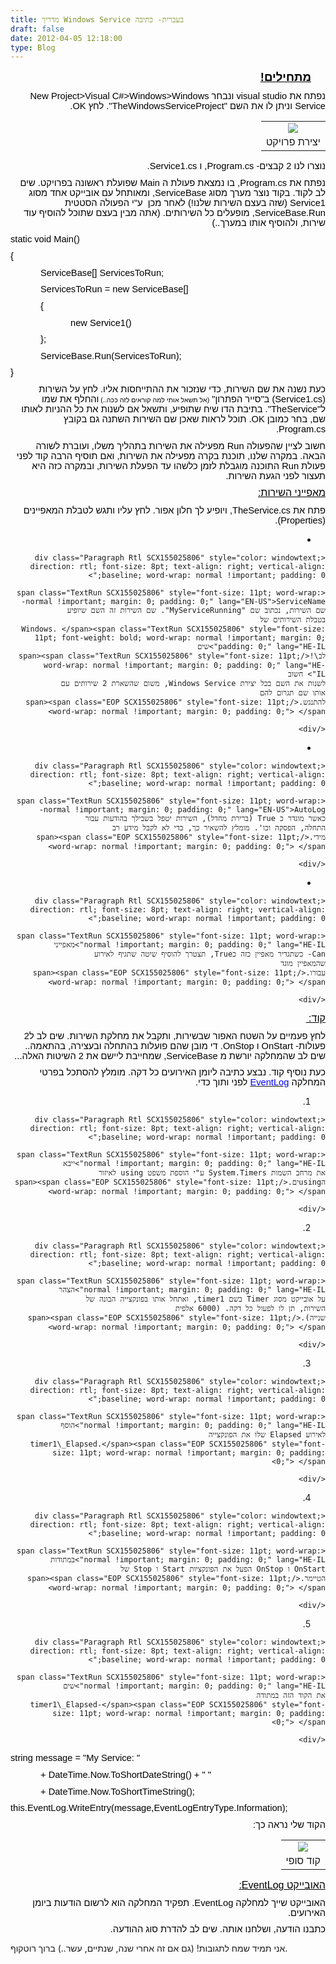 ```yaml
---
title: מדריך Windows Service בעברית- כתיבה
draft: false
date: 2012-04-05 12:18:00
type: Blog
---
```

<div dir="rtl" style="text-align: right;">

<div class="OutlineElement Rtl SCX155025806" style="font-family: Calibri, sans-serif; font-size: 11px; text-align: -webkit-auto; margin: 0; padding: 0;">

<div class="Paragraph Rtl SCX155025806" style="color: windowtext; direction: rtl; font-size: 8pt; height: auto; margin-right: 23px; text-align: right; vertical-align: baseline; width: auto; word-wrap: normal !important; padding: 0;">

<span class="TextRun Underlined SCX155025806" style="font-size: 14pt; font-weight: bold; text-decoration: underline; word-wrap: normal !important; margin: 0; padding: 0;" lang="HE-IL">מתחילים\!</span><span class="EOP SCX155025806" style="font-size: 14pt; word-wrap: normal !important; margin: 0; padding: 0;"> </span>

</div>

</div>

<div class="OutlineElement Rtl SCX155025806" style="font-family: Calibri, sans-serif; font-size: 11px; text-align: -webkit-auto; margin: 0; padding: 0;">

<div class="Paragraph Rtl SCX155025806" style="color: windowtext; direction: rtl; font-size: 8pt; text-align: right; vertical-align: baseline; word-wrap: normal !important; padding: 0;">

<span class="TextRun SCX155025806" style="font-size: 11pt; word-wrap: normal !important; margin: 0; padding: 0;" lang="HE-IL">נפתח
את visual studio ונבחר New Project\>Visual C\#\>Windows\>Windows Service
וניתן לו את השם "TheWindowsServiceProject". לחץ
OK.</span><span class="EOP SCX155025806" style="font-size: 11pt; word-wrap: normal !important; margin: 0; padding: 0;"> </span>

</div>

</div>

<div class="OutlineElement Rtl SCX155025806" style="font-family: Calibri, sans-serif; font-size: 11px; text-align: -webkit-auto; margin: 0; padding: 0;">

|                                                                                                                                                                                                                               |
| :---------------------------------------------------------------------------------------------------------------------------------------------------------------------------------------------------------------------------: |
| ![](https://word-edit.officeapps.live.com/we/GetImage.ashx?Fi=SDEC96D5B09D87A2E9!362&C=1__BL2-SKY-WAC-WSHI&ak=t%3d0%26s%3d0%26v%3d!ADDjYhbvrchTdE8&ObjectDataBlobId=%7Bc1c03d12-fae9-53de-9652-4899f0a0299d%7D%7B1%7D&Word=1) |
|                                                                                                         יצירת פרויקט                                                                                                          |

</div>

<div class="OutlineElement Rtl SCX155025806" style="font-family: Calibri, sans-serif; font-size: 11px; text-align: -webkit-auto; margin: 0; padding: 0;">

<div class="Paragraph Rtl SCX155025806" style="color: windowtext; direction: rtl; font-size: 8pt; text-align: right; vertical-align: baseline; word-wrap: normal !important; padding: 0;">

</div>

</div>

<div class="OutlineElement Rtl SCX155025806" style="font-family: Calibri, sans-serif; font-size: 11px; text-align: -webkit-auto; margin: 0; padding: 0;">

<div class="Paragraph Rtl SCX155025806" style="color: windowtext; direction: rtl; font-size: 8pt; text-align: right; vertical-align: baseline; word-wrap: normal !important; padding: 0;">

<span class="TextRun SCX155025806" style="font-size: 11pt; word-wrap: normal !important; margin: 0; padding: 0;" lang="HE-IL">נוצרו
לנו 2 קבצים- Program.cs, ו
Service1.cs.</span><span class="EOP SCX155025806" style="font-size: 11pt; word-wrap: normal !important; margin: 0; padding: 0;"> </span>

</div>

</div>

<div class="OutlineElement Rtl SCX155025806" style="font-family: Calibri, sans-serif; font-size: 11px; text-align: -webkit-auto; margin: 0; padding: 0;">

<div class="Paragraph Rtl SCX155025806" style="color: windowtext; direction: rtl; font-size: 8pt; text-align: right; vertical-align: baseline; word-wrap: normal !important; padding: 0;">

<span class="TextRun SCX155025806" style="font-size: 11pt; word-wrap: normal !important; margin: 0; padding: 0;" lang="HE-IL">נפתח
את Program.cs, בו נמצאת פעולת ה Main שפועלת ראשונה בפרויקט. שים לב לקוד.
בקוד נוצר מערך מסוג ServiceBase, ומאותחל עם אובייקט אחד מסוג Service1
(שזה בעצם השירות שלנו\!) לאחר מכן  ע"י הפעולה הסטטית ServiceBase.Run,
מופעלים כל השירותים. (אתה מבין בעצם שתוכל להוסיף עוד שירות, ולהוסיף
אותו
במערך..)</span><span class="EOP SCX155025806" style="font-size: 11pt; word-wrap: normal !important; margin: 0; padding: 0;"> </span>

</div>

</div>

<div class="OutlineElement Ltr SCX155025806" style="font-family: Calibri, sans-serif; font-size: 11px; text-align: -webkit-auto; margin: 0; padding: 0;">

<div class="Paragraph SCX155025806" dir="ltr" style="color: windowtext; font-size: 8pt; text-align: left; vertical-align: baseline; word-wrap: normal !important; padding: 0;">

<span class="TextRun SCX155025806" style="font-size: 11pt; word-wrap: normal !important; margin: 0; padding: 0;" lang="EN-US">static
void
Main()</span><span class="EOP SCX155025806" style="font-size: 11pt; word-wrap: normal !important; margin: 0; padding: 0;"> </span>

</div>

</div>

<div class="OutlineElement Ltr SCX155025806" dir="ltr" style="font-family: Calibri, sans-serif; font-size: 11px; text-align: -webkit-auto; margin: 0; padding: 0;">

<div class="Paragraph SCX155025806" style="color: windowtext; font-size: 8pt; text-align: left; vertical-align: baseline; word-wrap: normal !important; padding: 0;">

<span class="TextRun SCX155025806" style="font-size: 11pt; word-wrap: normal !important; margin: 0; padding: 0;" lang="HE-IL">{</span><span class="EOP SCX155025806" style="font-size: 11pt; word-wrap: normal !important; margin: 0; padding: 0;"> </span>

</div>

</div>

<div class="OutlineElement Ltr SCX155025806" dir="ltr" style="font-family: Calibri, sans-serif; font-size: 11px; text-align: -webkit-auto; text-indent: 48px; margin: 0; padding: 0;">

<div class="Paragraph SCX155025806" style="color: windowtext; font-size: 8pt; text-align: left; vertical-align: baseline; word-wrap: normal !important; padding: 0;">

<span class="TextRun SCX155025806" style="font-size: 11pt; word-wrap: normal !important; margin: 0; padding: 0;" lang="EN-US">ServiceBase\[\]
ServicesToRun;</span><span class="EOP SCX155025806" style="font-size: 11pt; word-wrap: normal !important; margin: 0; padding: 0;"> </span>

</div>

</div>

<div class="OutlineElement Ltr SCX155025806" dir="ltr" style="font-family: Calibri, sans-serif; font-size: 11px; text-align: -webkit-auto; text-indent: 48px; margin: 0; padding: 0;">

<div class="Paragraph SCX155025806" style="color: windowtext; font-size: 8pt; text-align: left; vertical-align: baseline; word-wrap: normal !important; padding: 0;">

<span class="TextRun SCX155025806" style="font-size: 11pt; word-wrap: normal !important; margin: 0; padding: 0;" lang="EN-US">ServicesToRun
= new
ServiceBase\[\] </span><span class="EOP SCX155025806" style="font-size: 11pt; word-wrap: normal !important; margin: 0; padding: 0;"> </span>

</div>

</div>

<div class="OutlineElement Ltr SCX155025806" dir="ltr" style="font-family: Calibri, sans-serif; font-size: 11px; text-align: -webkit-auto; margin: 0 0 0 48px; padding: 0;">

<div class="Paragraph SCX155025806" style="color: windowtext; font-size: 8pt; text-align: left; vertical-align: baseline; word-wrap: normal !important; padding: 0;">

<span class="TextRun SCX155025806" style="font-size: 11pt; word-wrap: normal !important; margin: 0; padding: 0;" lang="HE-IL">{ </span><span class="EOP SCX155025806" style="font-size: 11pt; word-wrap: normal !important; margin: 0; padding: 0;"> </span>

</div>

</div>

<div class="OutlineElement Ltr SCX155025806" dir="ltr" style="font-family: Calibri, sans-serif; font-size: 11px; text-align: -webkit-auto; margin: 0 0 0 96px; padding: 0;">

<div class="Paragraph SCX155025806" style="color: windowtext; font-size: 8pt; text-align: left; vertical-align: baseline; word-wrap: normal !important; padding: 0;">

<span class="TextRun SCX155025806" style="font-size: 11pt; word-wrap: normal !important; margin: 0; padding: 0;" lang="EN-US">new
Service1() </span><span class="EOP SCX155025806" style="font-size: 11pt; word-wrap: normal !important; margin: 0; padding: 0;"> </span>

</div>

</div>

<div class="OutlineElement Ltr SCX155025806" dir="ltr" style="font-family: Calibri, sans-serif; font-size: 11px; text-align: -webkit-auto; margin: 0 0 0 48px; padding: 0;">

<div class="Paragraph SCX155025806" style="color: windowtext; font-size: 8pt; text-align: left; vertical-align: baseline; word-wrap: normal !important; padding: 0;">

<span class="TextRun SCX155025806" style="font-size: 11pt; word-wrap: normal !important; margin: 0; padding: 0;" lang="HE-IL">};</span><span class="EOP SCX155025806" style="font-size: 11pt; word-wrap: normal !important; margin: 0; padding: 0;"> </span>

</div>

</div>

<div class="OutlineElement Ltr SCX155025806" dir="ltr" style="font-family: Calibri, sans-serif; font-size: 11px; text-align: -webkit-auto; margin: 0 0 0 48px; padding: 0;">

<div class="Paragraph SCX155025806" style="color: windowtext; font-size: 8pt; text-align: left; vertical-align: baseline; word-wrap: normal !important; padding: 0;">

<span class="TextRun SCX155025806" style="font-size: 11pt; word-wrap: normal !important; margin: 0; padding: 0;" lang="EN-US">ServiceBase.Run(ServicesToRun);</span><span class="EOP SCX155025806" style="font-size: 11pt; word-wrap: normal !important; margin: 0; padding: 0;"> </span>

</div>

</div>

<div class="OutlineElement Ltr SCX155025806" dir="ltr" style="font-family: Calibri, sans-serif; font-size: 11px; text-align: -webkit-auto; margin: 0; padding: 0;">

<div class="Paragraph SCX155025806" style="color: windowtext; font-size: 8pt; text-align: left; vertical-align: baseline; word-wrap: normal !important; padding: 0;">

<span class="TextRun SCX155025806" style="font-size: 11pt; word-wrap: normal !important; margin: 0; padding: 0;" lang="HE-IL">}</span><span class="EOP SCX155025806" style="font-size: 11pt; word-wrap: normal !important; margin: 0; padding: 0;"> </span>

</div>

</div>

<div class="OutlineElement Rtl SCX155025806" style="font-family: Calibri, sans-serif; font-size: 11px; text-align: -webkit-auto; margin: 0; padding: 0;">

<div class="Paragraph Rtl SCX155025806" style="color: windowtext; direction: rtl; font-size: 8pt; text-align: right; vertical-align: baseline; word-wrap: normal !important; padding: 0;">

<span class="TextRun SCX155025806" style="font-size: 11pt; word-wrap: normal !important; margin: 0; padding: 0;" lang="HE-IL">כעת
נשנה את שם השירות, כדי שנזכור את ההתייחסות אליו. לחץ על השירות
(Service1.cs) ב"סייר
הפתרון" </span><span class="TextRun SCX155025806" style="font-size: 8pt; word-wrap: normal !important; margin: 0; padding: 0;" lang="HE-IL">(אל
תשאל אותי למה קוראים לזה
ככה..) </span><span class="TextRun SCX155025806" style="font-size: 11pt; word-wrap: normal !important; margin: 0; padding: 0;" lang="HE-IL">והחלף
את שמו ל"TheService". בתיבת הדו שיח שתופיע, ותשאל אם לשנות את כל ההניות
לאותו שם, בחר כמובן OK. תוכל לראות שאכן שם השירות השתנה גם בקובץ
Program.cs.</span><span class="EOP SCX155025806" style="font-size: 11pt; word-wrap: normal !important; margin: 0; padding: 0;"> </span>

</div>

</div>

<div class="OutlineElement Rtl SCX155025806" style="font-family: Calibri, sans-serif; font-size: 11px; text-align: -webkit-auto; margin: 0; padding: 0;">

<div class="Paragraph Rtl SCX155025806" style="color: windowtext; direction: rtl; font-size: 8pt; text-align: right; vertical-align: baseline; word-wrap: normal !important; padding: 0;">

<span class="TextRun SCX155025806" style="font-size: 11pt; word-wrap: normal !important; margin: 0; padding: 0;" lang="HE-IL">חשוב
לציין שהפעולה Run מפעילה את השירות בתהליך משלו, ועוברת לשורה הבאה. במקרה
שלנו, תוכנת בקרה מפעילה את השירות, ואם תוסיף הרבה קוד לפני פעולת Run
התוכנה מוגבלת לזמן כלשהו עד הפעלת השירות, ובמקרה כזה היא תעצור לפני
הגעת
השירות.</span><span class="EOP SCX155025806" style="font-size: 11pt; word-wrap: normal !important; margin: 0; padding: 0;"> </span>

</div>

</div>

<div class="OutlineElement Rtl SCX155025806" style="font-family: Calibri, sans-serif; font-size: 11px; text-align: -webkit-auto; margin: 0; padding: 0;">

<div class="Paragraph Rtl SCX155025806" style="color: windowtext; direction: rtl; font-size: 8pt; text-align: right; vertical-align: baseline; word-wrap: normal !important; padding: 0;">

</div>

</div>

<div class="OutlineElement Rtl SCX155025806" style="font-family: Calibri, sans-serif; font-size: 11px; text-align: -webkit-auto; margin: 0; padding: 0;">

<div class="Paragraph Rtl SCX155025806" style="color: windowtext; direction: rtl; font-size: 8pt; text-align: right; vertical-align: baseline; word-wrap: normal !important; padding: 0;">

<span class="TextRun Underlined SCX155025806" style="font-size: 12pt; text-decoration: underline; word-wrap: normal !important; margin: 0; padding: 0;" lang="HE-IL">מאפייני
השירות:</span><span class="EOP SCX155025806" style="font-size: 12pt; word-wrap: normal !important; margin: 0; padding: 0;"> </span>

</div>

</div>

<div class="OutlineElement Rtl SCX155025806" style="font-family: Calibri, sans-serif; font-size: 11px; text-align: -webkit-auto; margin: 0; padding: 0;">

<div class="Paragraph Rtl SCX155025806" style="color: windowtext; direction: rtl; font-size: 8pt; text-align: right; vertical-align: baseline; word-wrap: normal !important; padding: 0;">

<span class="TextRun SCX155025806" style="font-size: 11pt; word-wrap: normal !important; margin: 0; padding: 0;" lang="HE-IL">פתח
את TheService.cs, ויופיע לך חלון אפור. לחץ עליו ותגש לטבלת המאפיינים
(Properties).</span><span class="EOP SCX155025806" style="font-size: 11pt; word-wrap: normal !important; margin: 0; padding: 0;"> </span>

</div>

</div>

  - 
    
    <div class="Paragraph Rtl SCX155025806" style="color: windowtext; direction: rtl; font-size: 8pt; text-align: right; vertical-align: baseline; word-wrap: normal !important; padding: 0;">
    
    <span class="TextRun SCX155025806" style="font-size: 11pt; word-wrap: normal !important; margin: 0; padding: 0;" lang="EN-US">ServiceName-
    שם השירות, נכתוב שם "MyServiceRunning". שם השירות זה השם שיופיע
    בטבלת השירותים של
    Windows. </span><span class="TextRun SCX155025806" style="font-size: 11pt; font-weight: bold; word-wrap: normal !important; margin: 0; padding: 0;" lang="HE-IL">שים
    לב\!</span><span class="TextRun SCX155025806" style="font-size: 11pt; word-wrap: normal !important; margin: 0; padding: 0;" lang="HE-IL"> חשוב
    לשנות את השם בכל יצירת Windows Service, משום שהשארת 2 שירותים עם
    אותו שם תגרום להם
    להתנגש.</span><span class="EOP SCX155025806" style="font-size: 11pt; word-wrap: normal !important; margin: 0; padding: 0;"> </span>
    
    </div>

  - 
    
    <div class="Paragraph Rtl SCX155025806" style="color: windowtext; direction: rtl; font-size: 8pt; text-align: right; vertical-align: baseline; word-wrap: normal !important; padding: 0;">
    
    <span class="TextRun SCX155025806" style="font-size: 11pt; word-wrap: normal !important; margin: 0; padding: 0;" lang="EN-US">AutoLog-
    כאשר מוגדר כ True (ברירת מחדל), השירות יטפל בשבילך בהודעות עבור
    התחלה, הפסקה וכו'. מומלץ להשאיר כך, כדי לא לקבל מידע רב
    מידי.</span><span class="EOP SCX155025806" style="font-size: 11pt; word-wrap: normal !important; margin: 0; padding: 0;"> </span>
    
    </div>

  - 
    
    <div class="Paragraph Rtl SCX155025806" style="color: windowtext; direction: rtl; font-size: 8pt; text-align: right; vertical-align: baseline; word-wrap: normal !important; padding: 0;">
    
    <span class="TextRun SCX155025806" style="font-size: 11pt; word-wrap: normal !important; margin: 0; padding: 0;" lang="HE-IL">מאפייני
    Can- כשתגדיר מאפיין כזה כTrue, תצטרך להוסיף שיטה שתגיף לאירוע
    שהמאפיין מוגד
    עבורו.</span><span class="EOP SCX155025806" style="font-size: 11pt; word-wrap: normal !important; margin: 0; padding: 0;"> </span>
    
    </div>

<div class="OutlineElement Rtl SCX155025806" style="font-family: Calibri, sans-serif; font-size: 11px; text-align: -webkit-auto; margin: 0; padding: 0;">

<div class="Paragraph Rtl SCX155025806" style="color: windowtext; direction: rtl; font-size: 8pt; text-align: right; vertical-align: baseline; word-wrap: normal !important; padding: 0;">

</div>

</div>

<div class="OutlineElement Rtl SCX155025806" style="font-family: Calibri, sans-serif; font-size: 11px; text-align: -webkit-auto; margin: 0; padding: 0;">

<div class="Paragraph Rtl SCX155025806" style="color: windowtext; direction: rtl; font-size: 8pt; text-align: right; vertical-align: baseline; word-wrap: normal !important; padding: 0;">

<span class="TextRun Underlined SCX155025806" style="font-size: 12pt; text-decoration: underline; word-wrap: normal !important; margin: 0; padding: 0;" lang="HE-IL">קוד:</span><span class="TextRun Underlined SCX155025806" style="font-size: 12pt; text-decoration: underline; word-wrap: normal !important; margin: 0; padding: 0;" lang="HE-IL"> </span><span class="EOP SCX155025806" style="font-size: 12pt; word-wrap: normal !important; margin: 0; padding: 0;"> </span>

</div>

</div>

<div class="OutlineElement Rtl SCX155025806" style="font-family: Calibri, sans-serif; font-size: 11px; text-align: -webkit-auto; margin: 0; padding: 0;">

<div class="Paragraph Rtl SCX155025806" style="color: windowtext; direction: rtl; font-size: 8pt; text-align: right; vertical-align: baseline; word-wrap: normal !important; padding: 0;">

<span class="TextRun SCX155025806" style="font-size: 11pt; word-wrap: normal !important; margin: 0; padding: 0;" lang="HE-IL">לחץ
פעמיים על השטח האפור שבשירות, ותקבל את מחלקת השירות. שים לב ל2 פעולות-
OnStart ו OnStop. די מובן שהם פועלות בהתחלה ובעצירה, בהתאמה.. שים לב
שהמחלקה יורשת מ ServiceBase, שמחייבת ליישם את 2 השיטות
האלה...</span><span class="EOP SCX155025806" style="font-size: 11pt; word-wrap: normal !important; margin: 0; padding: 0;"> </span>

</div>

</div>

<div class="OutlineElement Rtl SCX155025806" style="font-family: Calibri, sans-serif; font-size: 11px; text-align: -webkit-auto; margin: 0; padding: 0;">

<div class="Paragraph Rtl SCX155025806" style="color: windowtext; direction: rtl; font-size: 8pt; text-align: right; vertical-align: baseline; word-wrap: normal !important; padding: 0;">

<span class="TextRun SCX155025806" style="font-size: 11pt; word-wrap: normal !important; margin: 0; padding: 0;" lang="HE-IL">כעת
נוסיף קוד. נבצע כתיבה ליומן האירועים כל דקה. מומלץ להסתכל בפרטי
המחלקה </span>[<span class="TextRun SCX155025806" style="color: blue; font-size: 11pt; word-wrap: normal !important; margin: 0; padding: 0;" lang="EN-US">EventLog</span>](http://msdn.microsoft.com/en-us/library/system.diagnostics.eventlog.aspx)<span class="TextRun SCX155025806" style="font-size: 11pt; word-wrap: normal !important; margin: 0; padding: 0;" lang="HE-IL"> לפני
ותוך
כדי.</span><span class="EOP SCX155025806" style="font-size: 11pt; word-wrap: normal !important; margin: 0; padding: 0;"> </span>

</div>

</div>

1.  
    
    <div class="Paragraph Rtl SCX155025806" style="color: windowtext; direction: rtl; font-size: 8pt; text-align: right; vertical-align: baseline; word-wrap: normal !important; padding: 0;">
    
    <span class="TextRun SCX155025806" style="font-size: 11pt; word-wrap: normal !important; margin: 0; padding: 0;" lang="HE-IL">ייבא
    את מרחב השמות System.Timers ע"י הוספת משפט using לאיזור
    הusingים.</span><span class="EOP SCX155025806" style="font-size: 11pt; word-wrap: normal !important; margin: 0; padding: 0;"> </span>
    
    </div>

2.  
    
    <div class="Paragraph Rtl SCX155025806" style="color: windowtext; direction: rtl; font-size: 8pt; text-align: right; vertical-align: baseline; word-wrap: normal !important; padding: 0;">
    
    <span class="TextRun SCX155025806" style="font-size: 11pt; word-wrap: normal !important; margin: 0; padding: 0;" lang="HE-IL">הצהר
    על אובייקט מסוג Timer בשם timer1, ואתחל אותו בפונקצייה הבונה של
    השירות, תן לו לפעול כל דקה. (6000 אלפית
    שנייה).</span><span class="EOP SCX155025806" style="font-size: 11pt; word-wrap: normal !important; margin: 0; padding: 0;"> </span>
    
    </div>

3.  
    
    <div class="Paragraph Rtl SCX155025806" style="color: windowtext; direction: rtl; font-size: 8pt; text-align: right; vertical-align: baseline; word-wrap: normal !important; padding: 0;">
    
    <span class="TextRun SCX155025806" style="font-size: 11pt; word-wrap: normal !important; margin: 0; padding: 0;" lang="HE-IL">הוסף
    לאירוע Elapsed שלו את הפונקצייה
    timer1\_Elapsed.</span><span class="EOP SCX155025806" style="font-size: 11pt; word-wrap: normal !important; margin: 0; padding: 0;"> </span>
    
    </div>

4.  
    
    <div class="Paragraph Rtl SCX155025806" style="color: windowtext; direction: rtl; font-size: 8pt; text-align: right; vertical-align: baseline; word-wrap: normal !important; padding: 0;">
    
    <span class="TextRun SCX155025806" style="font-size: 11pt; word-wrap: normal !important; margin: 0; padding: 0;" lang="HE-IL">במתודות
    OnStart ו OnStop הפעל את הפונקציות Start ו Stop של
    הטיימר.</span><span class="EOP SCX155025806" style="font-size: 11pt; word-wrap: normal !important; margin: 0; padding: 0;"> </span>
    
    </div>

5.  
    
    <div class="Paragraph Rtl SCX155025806" style="color: windowtext; direction: rtl; font-size: 8pt; text-align: right; vertical-align: baseline; word-wrap: normal !important; padding: 0;">
    
    <span class="TextRun SCX155025806" style="font-size: 11pt; word-wrap: normal !important; margin: 0; padding: 0;" lang="HE-IL">שים
    את הקוד הזה במתודה
    timer1\_Elapsed-</span><span class="EOP SCX155025806" style="font-size: 11pt; word-wrap: normal !important; margin: 0; padding: 0;"> </span>
    
    </div>

<div class="OutlineElement Ltr SCX155025806" dir="ltr" style="font-family: Calibri, sans-serif; font-size: 11px; text-align: -webkit-auto; margin: 0; padding: 0;">

<div class="Paragraph SCX155025806" style="color: windowtext; font-size: 8pt; text-align: left; vertical-align: baseline; word-wrap: normal !important; padding: 0;">

<span class="TextRun SCX155025806" style="font-size: 11pt; word-wrap: normal !important; margin: 0; padding: 0;" lang="EN-US">string
message = "My Service:
"</span><span class="EOP SCX155025806" style="font-size: 11pt; word-wrap: normal !important; margin: 0; padding: 0;"> </span>

</div>

</div>

<div class="OutlineElement Ltr SCX155025806" dir="ltr" style="font-family: Calibri, sans-serif; font-size: 11px; text-align: -webkit-auto; text-indent: 48px; margin: 0; padding: 0;">

<div class="Paragraph SCX155025806" style="color: windowtext; font-size: 8pt; text-align: left; vertical-align: baseline; word-wrap: normal !important; padding: 0;">

<span class="TextRun SCX155025806" style="font-size: 11pt; word-wrap: normal !important; margin: 0; padding: 0;" lang="EN-US">+
DateTime.Now.ToShortDateString() + "
"</span><span class="EOP SCX155025806" style="font-size: 11pt; word-wrap: normal !important; margin: 0; padding: 0;"> </span>

</div>

</div>

<div class="OutlineElement Ltr SCX155025806" dir="ltr" style="font-family: Calibri, sans-serif; font-size: 11px; text-align: -webkit-auto; text-indent: 48px; margin: 0; padding: 0;">

<div class="Paragraph SCX155025806" style="color: windowtext; font-size: 8pt; text-align: left; vertical-align: baseline; word-wrap: normal !important; padding: 0;">

<span class="TextRun SCX155025806" style="font-size: 11pt; word-wrap: normal !important; margin: 0; padding: 0;" lang="EN-US">+
DateTime.Now.ToShortTimeString();</span><span class="EOP SCX155025806" style="font-size: 11pt; word-wrap: normal !important; margin: 0; padding: 0;"> </span>

</div>

</div>

<div class="OutlineElement Ltr SCX155025806" dir="ltr" style="font-family: Calibri, sans-serif; font-size: 11px; text-align: -webkit-auto; margin: 0; padding: 0;">

<div class="Paragraph SCX155025806" style="color: windowtext; font-size: 8pt; text-align: left; vertical-align: baseline; word-wrap: normal !important; padding: 0;">

<span class="TextRun SCX155025806" style="font-size: 11pt; word-wrap: normal !important; margin: 0; padding: 0;" lang="EN-US">this.EventLog.WriteEntry(message,EventLogEntryType.Information);</span><span class="EOP SCX155025806" style="font-size: 11pt; word-wrap: normal !important; margin: 0; padding: 0;"> </span>

</div>

</div>

<div class="OutlineElement Ltr SCX155025806" dir="ltr" style="font-family: Calibri, sans-serif; font-size: 11px; text-align: -webkit-auto; margin: 0; padding: 0;">

<div class="Paragraph SCX155025806" style="color: windowtext; font-size: 8pt; text-align: left; vertical-align: baseline; word-wrap: normal !important; padding: 0;">

</div>

</div>

<div class="OutlineElement Rtl SCX155025806" style="font-family: Calibri, sans-serif; font-size: 11px; text-align: -webkit-auto; margin: 0; padding: 0;">

<div class="Paragraph Rtl SCX155025806" style="color: windowtext; direction: rtl; font-size: 8pt; text-align: right; vertical-align: baseline; word-wrap: normal !important; padding: 0;">

<span class="TextRun SCX155025806" style="font-size: 11pt; word-wrap: normal !important; margin: 0; padding: 0;" lang="HE-IL">הקוד
שלי נראה
כך:</span><span class="EOP SCX155025806" style="font-size: 11pt; word-wrap: normal !important; margin: 0; padding: 0;"> </span>

</div>

</div>

<div class="OutlineElement Rtl SCX155025806" style="font-family: Calibri, sans-serif; font-size: 11px; text-align: -webkit-auto; margin: 0; padding: 0;">

<div class="Paragraph Rtl SCX155025806" style="color: windowtext; direction: rtl; font-size: 8pt; text-align: right; vertical-align: baseline; word-wrap: normal !important; padding: 0;">

</div>

</div>

<div class="OutlineElement Rtl SCX155025806" style="font-family: Calibri, sans-serif; font-size: 11px; text-align: -webkit-auto; margin: 0; padding: 0;">

|                                                                                                                                                                                                                               |
| :---------------------------------------------------------------------------------------------------------------------------------------------------------------------------------------------------------------------------: |
| ![](https://word-edit.officeapps.live.com/we/GetImage.ashx?Fi=SDEC96D5B09D87A2E9!362&C=1__BL2-SKY-WAC-WSHI&ak=t%3d0%26s%3d0%26v%3d!ADDjYhbvrchTdE8&ObjectDataBlobId=%7B90690639-be65-57dd-ba8e-8520886c9898%7D%7B1%7D&Word=1) |
|                                                                                                           קוד סופי                                                                                                            |

</div>

<div class="OutlineElement Rtl SCX155025806" style="font-family: Calibri, sans-serif; font-size: 11px; text-align: -webkit-auto; margin: 0; padding: 0;">

<div class="Paragraph Rtl SCX155025806" style="color: windowtext; direction: rtl; font-size: 8pt; text-align: right; vertical-align: baseline; word-wrap: normal !important; padding: 0;">

</div>

</div>

<div class="OutlineElement Rtl SCX155025806" style="font-family: Calibri, sans-serif; font-size: 11px; text-align: -webkit-auto; margin: 0; padding: 0;">

<div class="Paragraph Rtl SCX155025806" style="color: windowtext; direction: rtl; font-size: 8pt; text-align: right; vertical-align: baseline; word-wrap: normal !important; padding: 0;">

<span class="TextRun Underlined SCX155025806" style="font-size: 12pt; text-decoration: underline; word-wrap: normal !important; margin: 0; padding: 0;" lang="HE-IL">האובייקט
EventLog:</span><span class="EOP SCX155025806" style="font-size: 12pt; word-wrap: normal !important; margin: 0; padding: 0;"> </span>

</div>

</div>

<div class="OutlineElement Rtl SCX155025806" style="font-family: Calibri, sans-serif; font-size: 11px; text-align: -webkit-auto; margin: 0; padding: 0;">

<div class="Paragraph Rtl SCX155025806" style="color: windowtext; direction: rtl; font-size: 8pt; text-align: right; vertical-align: baseline; word-wrap: normal !important; padding: 0;">

<span class="TextRun SCX155025806" style="font-size: 11pt; word-wrap: normal !important; margin: 0; padding: 0;" lang="HE-IL">האובייקט
שייך למחלקה
EventLog. </span><span class="TextRun SCX155025806" style="font-size: 11pt; word-wrap: normal !important; margin: 0; padding: 0;" lang="HE-IL">תפקיד
המחלקה הוא לרשום הודעות ביומן
האירועים.</span><span class="EOP SCX155025806" style="font-size: 11pt; word-wrap: normal !important; margin: 0; padding: 0;"> </span>

</div>

</div>

<div class="OutlineElement Rtl SCX155025806" style="font-family: Calibri, sans-serif; font-size: 11px; text-align: -webkit-auto; margin: 0; padding: 0;">

<div class="Paragraph Rtl SCX155025806" style="color: windowtext; direction: rtl; font-size: 8pt; text-align: right; vertical-align: baseline; word-wrap: normal !important; padding: 0;">

<span class="TextRun SCX155025806" style="font-size: 11pt; word-wrap: normal !important; margin: 0; padding: 0;" lang="HE-IL">כתבנו
הודעה, ושלחנו אותה. שים לב להדרת סוג
ההודעה.</span><span class="EOP SCX155025806" style="font-size: 11pt; word-wrap: normal !important; margin: 0; padding: 0;"> </span>

</div>

</div>

</div>

<div class="blogger-post-footer">

אני תמיד שמח לתגובות\! (גם אם זה אחרי שנה, שנתיים, עשר..) ברוך רוטקוף.

</div>
